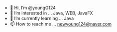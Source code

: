 - 👋 Hi, I’m @youngG124
- 👀 I’m interested in ... Java, WEB, JavaFX
- 🌱 I’m currently learning ... Java
- 📫 How to reach me ... newyoung124@naver.com

<!---
youngG124/youngG124 is a ✨ special ✨ repository because its `README.md` (this file) appears on your GitHub profile.
You can click the Preview link to take a look at your changes.

- 📜 My blog https://blog.naver.com/newyoung124
--->
